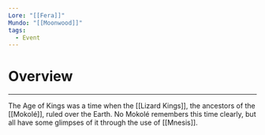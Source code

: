 ```yaml
---
Lore: "[[Fera]]"
Mundo: "[[Moonwood]]"
tags:
  - Event
---
```

# Overview
---
The Age of Kings was a time when the [[Lizard Kings]], the ancestors of the [[Mokolé]], ruled over the Earth. No Mokolé remembers this time clearly, but all have some glimpses of it through the use of [[Mnesis]].